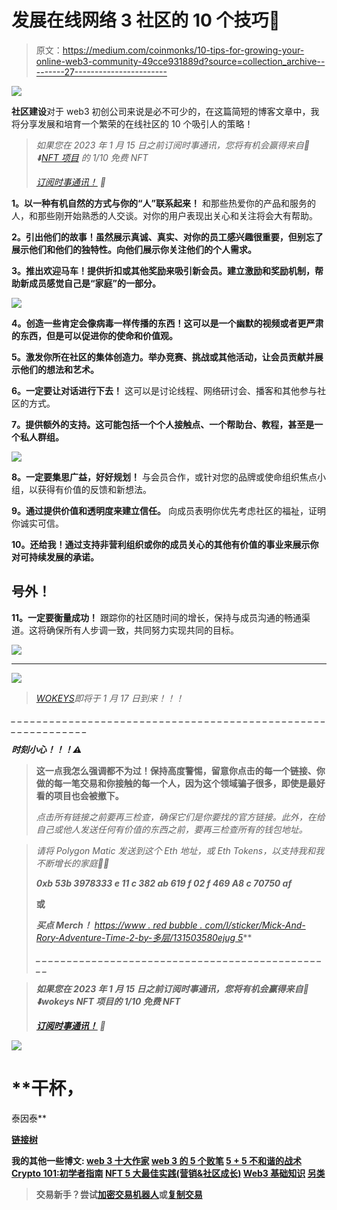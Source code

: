 # 发展在线网络 3 社区的 10 个技巧🌱

> 原文：<https://medium.com/coinmonks/10-tips-for-growing-your-online-web3-community-49cce931889d?source=collection_archive---------27----------------------->

![](img/db2743fd9a8f66bc2e1d9657cc499392.png)

**社区建设**对于 web3 初创公司来说是必不可少的，在这篇简短的博客文章中，我将分享发展和培育一个繁荣的在线社区的 10 个吸引人的策略！

> *如果您在 2023 年 1 月 15 日之前订阅时事通讯，您将有机会赢得来自🦧⬇️*[*NFT 项目*](https://twitter.com/TheWokeys) *的 1/10 免费 NFT*
> 
> [*订阅时事通讯！*](https://multilayeredmarketing.beehiiv.com/subscribe) *📰*

**1。以一种有机自然的方式与你的“人”联系起来！**
和那些热爱你的产品和服务的人，和那些刚开始熟悉的人交谈。对你的用户表现出关心和关注将会大有帮助。

**2。引出他们的故事！虽然展示真诚、真实、对你的员工感兴趣很重要，但别忘了展示他们和他们的独特性。向他们展示你关注他们的个人需求。**

**3。推出欢迎马车！提供折扣或其他奖励来吸引新会员。建立激励和奖励机制，帮助新成员感觉自己是“家庭”的一部分。**

![](img/0376ac3edf41c99f5e2e835b3b420a74.png)

**4。创造一些肯定会像病毒一样传播的东西！这可以是一个幽默的视频或者更严肃的东西，但是可以促进你的使命和价值观。**

**5。激发你所在社区的集体创造力。举办竞赛、挑战或其他活动，让会员贡献并展示他们的想法和艺术。**

**6。一定要让对话进行下去！**
这可以是讨论线程、网络研讨会、播客和其他参与社区的方式。

**7。提供额外的支持。这可能包括一个个人接触点、一个帮助台、教程，甚至是一个私人群组。**

![](img/5ec382e3f74b4c31bd7ec2651aeb7d44.png)

**8。一定要集思广益，好好规划！**
与会员合作，或针对您的品牌或使命组织焦点小组，以获得有价值的反馈和新想法。

**9。通过提供价值和透明度来建立信任。** 向成员表明你优先考虑社区的福祉，证明你诚实可信。

**10。还给我！通过支持非营利组织或你的成员关心的其他有价值的事业来展示你对可持续发展的承诺。**

## 号外！

**11。一定要衡量成功！** 跟踪你的社区随时间的增长，保持与成员沟通的畅通渠道。这将确保所有人步调一致，共同努力实现共同的目标。

![](img/82acd841498ef7ba3b425b64279d1a7d.png)

__________________________________________________________________________________________________________________________________

![](img/c88b47fa209923013c927f9aac10de62.png)

> *[*WOKEYS*](https://twitter.com/TheWokeys)*即将于 1 月 17 日到来！！！**

*_ _ _ _ _ _ _ _ _ _ _ _ _ _ _ _ _ _ _ _ _ _ _ _ _ _ _ _ _ _
_ _ _ _ _ _ _ _ _ _ _ _ _ _ _ _ _ _ _ _ _ _ _ _ _ _ _ _ _ _ _*

***时刻小心！！！⚠️***

> **这一点我怎么强调都不为过！保持高度警惕，留意你点击的每一个链接、你做的每一笔交易和你接触的每一个人，因为这个领域骗子很多，即使是最好看的项目也会被撤下。**
> 
> *点击所有链接之前要再三检查，确保它们是你要找的官方链接。此外，在给自己或他人发送任何有价值的东西之前，要再三检查所有的钱包地址。*

> *请将 Polygon Matic 发送到这个 Eth 地址，或 Eth Tokens，以支持我和我不断增长的家庭🙏🏼*
> 
> ***0xb 53b 3978333 e 11 c 382 ab 619 f 02 f 469 A8 c 70750 af***
> 
> **或**
> 
> ****买点 Merch！*** [](https://wokeyverse.gumroad.com/l/wokeyverse1)*[*https://www . red bubble . com/I/sticker/Mick-And-Rory-Adventure-Time-2-by-多层/131503580ejug 5*](https://www.redbubble.com/i/sticker/Mick-And-Rory-Adventure-Time-2-by-MultiLayered/131503580.EJUG5)**
> 
> ***_ _ _ _ _ _ _ _ _ _ _ _ _ _ _ _ _ _ _ _ _ _ _ _ _ _ _ _ _ _ _ _ _ _ _ _ _ _ _ _ _ _ _ _ _ _ _ _***

> ***如果您在 2023 年 1 月 15 日之前订阅时事通讯，您将有机会赢得来自🦧⬇️wokeys NFT 项目的 1/10 免费 NFT***
> 
> **[*订阅时事通讯！*](https://multilayeredmarketing.beehiiv.com/subscribe) *📰***

**![](img/d55b5c135bda242707a7fd42dc66de6e.png)**

# **干杯，
泰因泰**

**[链接树](https://linktr.ee/multilayeredmarketing)**

****我的其他一些博文:** [web 3 十大作家](/coinmonks/top-10-web3-writers-ca995689c17f) [web 3 的 5 个败笔](/coinmonks/5-downfalls-of-web3-cd5dc8ade4fd)
[5 + 5 不和谐的战术](/coinmonks/5-tips-for-a-better-discord-nft-crypto-edition-ff9b039d0359)
[Crypto 101:初学者指南](/coinmonks/crypto-101-a-beginners-guide-345d440bd163)
[NFT 5 大最佳实践(营销&社区成长)](/coinmonks/top-5-nft-best-practices-marketing-and-community-growth-7025e26eb50c)
[Web3 基础知识](/coinmonks/web3-basics-252121357f33)
[另类](/coinmonks/alternative-nft-crypto-real-life-use-cases-b7c0b08d99ef)**

> **交易新手？尝试[加密交易机器人](/coinmonks/crypto-trading-bot-c2ffce8acb2a)或[复制交易](/coinmonks/top-10-crypto-copy-trading-platforms-for-beginners-d0c37c7d698c)**